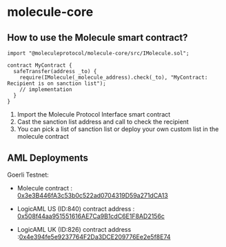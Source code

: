 # molecule-core

## How to use the Molecule smart contract?

```
import "@moleculeprotocol/molecule-core/src/IMolecule.sol";

contract MyContract {
  safeTransfer(address _to) {
    require(IMolecule(_molecule_address).check(_to), "MyContract: Recipient is on sanction list");
    // implementation
  }
}
```

1. Import the Molecule Protocol Interface smart contract
2. Cast the sanction list address and call to check the recipient
3. You can pick a list of sanction list or deploy your own custom list in the molecule contract


## AML Deployments

Goerli Testnet:

- Molecule contract : [0x3e3B446fA3c53b0c522ad0704319D59a271dCA13](https://goerli.etherscan.io/address/0x3e3B446fA3c53b0c522ad0704319D59a271dCA13)

- LogicAML US (ID:840) contract address : [0x508f44aa951551616AE7Ca9B1cdC6E1F8AD2156c](https://goerli.etherscan.io/address/0x508f44aa951551616AE7Ca9B1cdC6E1F8AD2156c)

- LogicAML UK (ID:826) contract address :[0x4e394fe5e9237764F2Da3DCE209776Ee2e5f8E74](https://goerli.etherscan.io/address/0x4e394fe5e9237764F2Da3DCE209776Ee2e5f8E74)
